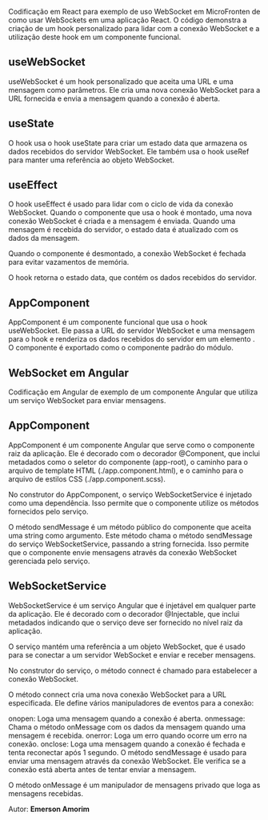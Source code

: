 Codificação em React para exemplo de uso WebSocket em MicroFronten de como usar WebSockets em uma aplicação React. O código demonstra a criação de um hook personalizado para lidar com a conexão WebSocket e a utilização deste hook em um componente funcional.

## useWebSocket
useWebSocket é um hook personalizado que aceita uma URL e uma mensagem como parâmetros. Ele cria uma nova conexão WebSocket para a URL fornecida e envia a mensagem quando a conexão é aberta.

## useState
O hook usa o hook useState para criar um estado data que armazena os dados recebidos do servidor WebSocket. Ele também usa o hook useRef para manter uma referência ao objeto WebSocket.

## useEffect
O hook useEffect é usado para lidar com o ciclo de vida da conexão WebSocket. Quando o componente que usa o hook é montado, uma nova conexão WebSocket é criada e a mensagem é enviada. Quando uma mensagem é recebida do servidor, o estado data é atualizado com os dados da mensagem.

Quando o componente é desmontado, a conexão WebSocket é fechada para evitar vazamentos de memória.

O hook retorna o estado data, que contém os dados recebidos do servidor.

## AppComponent
AppComponent é um componente funcional que usa o hook useWebSocket. Ele passa a URL do servidor WebSocket e uma mensagem para o hook e renderiza os dados recebidos do servidor em um elemento .
O componente é exportado como o componente padrão do módulo.


## WebSocket em Angular

Codificação em Angular de exemplo de um componente Angular que utiliza um serviço WebSocket para enviar mensagens.

## AppComponent
AppComponent é um componente Angular que serve como o componente raiz da aplicação. Ele é decorado com o decorador @Component, que inclui metadados como o seletor do componente (app-root), o caminho para o arquivo de template HTML (./app.component.html), e o caminho para o arquivo de estilos CSS (./app.component.scss).

No construtor do AppComponent, o serviço WebSocketService é injetado como uma dependência. Isso permite que o componente utilize os métodos fornecidos pelo serviço.

O método sendMessage é um método público do componente que aceita uma string como argumento. Este método chama o método sendMessage do serviço WebSocketService, passando a string fornecida. Isso permite que o componente envie mensagens através da conexão WebSocket gerenciada pelo serviço.


## WebSocketService
WebSocketService é um serviço Angular que é injetável em qualquer parte da aplicação. Ele é decorado com o decorador @Injectable, que inclui metadados indicando que o serviço deve ser fornecido no nível raiz da aplicação.

O serviço mantém uma referência a um objeto WebSocket, que é usado para se conectar a um servidor WebSocket e enviar e receber mensagens.

No construtor do serviço, o método connect é chamado para estabelecer a conexão WebSocket.

O método connect cria uma nova conexão WebSocket para a URL especificada. Ele define vários manipuladores de eventos para a conexão:

onopen: Loga uma mensagem quando a conexão é aberta.
onmessage: Chama o método onMessage com os dados da mensagem quando uma mensagem é recebida.
onerror: Loga um erro quando ocorre um erro na conexão.
onclose: Loga uma mensagem quando a conexão é fechada e tenta reconectar após 1 segundo.
O método sendMessage é usado para enviar uma mensagem através da conexão WebSocket. Ele verifica se a conexão está aberta antes de tentar enviar a mensagem.

O método onMessage é um manipulador de mensagens privado que loga as mensagens recebidas.


Autor:
**Emerson Amorim**

